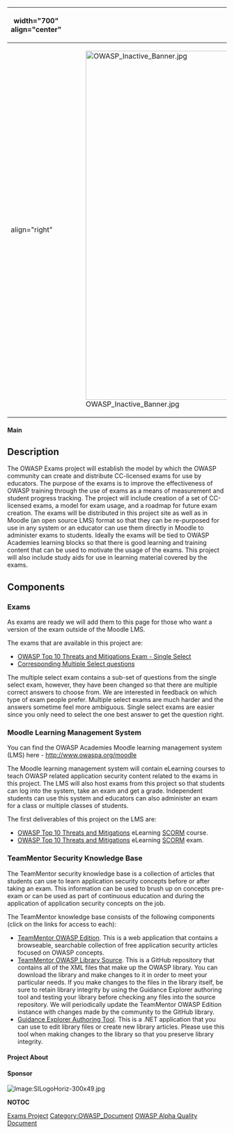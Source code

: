 <table>
<thead>
<tr class="header">
<th><p>width="700" align="center"</p></th>
<th><p><br />
</p></th>
<th><p>width="500" align="center"</p></th>
<th><p><br />
</p></th>
</tr>
</thead>
<tbody>
<tr class="odd">
<td><p>align="right"</p></td>
<td><figure>
<img src="OWASP_Inactive_Banner.jpg" title="OWASP_Inactive_Banner.jpg" alt="OWASP_Inactive_Banner.jpg" width="800" /><figcaption>OWASP_Inactive_Banner.jpg</figcaption>
</figure></td>
<td><p>align="right"</p></td>
<td></td>
</tr>
</tbody>
</table>

#### Main

## Description

The OWASP Exams project will establish the model by which the OWASP
community can create and distribute CC-licensed exams for use by
educators. The purpose of the exams is to improve the effectiveness of
OWASP training through the use of exams as a means of measurement and
student progress tracking. The project will include creation of a set of
CC-licensed exams, a model for exam usage, and a roadmap for future exam
creation. The exams will be distributed in this project site as well as
in Moodle (an open source LMS) format so that they can be re-purposed
for use in any system or an educator can use them directly in Moodle to
administer exams to students. Ideally the exams will be tied to OWASP
Academies learning blocks so that there is good learning and training
content that can be used to motivate the usage of the exams. This
project will also include study aids for use in learning material
covered by the exams.

## Components

### Exams

As exams are ready we will add them to this page for those who want a
version of the exam outside of the Moodle LMS.

The exams that are available in this project are:

  - [OWASP Top 10 Threats and Mitigations Exam - Single
    Select](OWASP_Top_10_Threats_and_Mitigations_Exam_-_Single_Select "wikilink")
  - [Corresponding Multiple Select
    questions](OWASP_Top_10_Threats_and_Mitigations_Exam_-_Multiple_Select "wikilink")

The multiple select exam contains a sub-set of questions from the single
select exam, however, they have been changed so that there are multiple
correct answers to choose from. We are interested in feedback on which
type of exam people prefer. Multiple select exams are much harder and
the answers sometime feel more ambiguous. Single select exams are easier
since you only need to select the one best answer to get the question
right.

### Moodle Learning Management System

You can find the OWASP Academies Moodle learning management system (LMS)
here - <http://www.owaspa.org/moodle>

The Moodle learning management system will contain eLearning courses to
teach OWASP related application security content related to the exams in
this project. The LMS will also host exams from this project so that
students can log into the system, take an exam and get a grade.
Independent students can use this system and educators can also
administer an exam for a class or multiple classes of students.

The first deliverables of this project on the LMS are:

  - [OWASP Top 10 Threats and
    Mitigations](http://www.owaspa.org/moodle/) eLearning
    [SCORM](http://en.wikipedia.org/wiki/Sharable_Content_Object_Reference_Model)
    course.
  - [OWASP Top 10 Threats and
    Mitigations](http://www.owaspa.org/moodle/) eLearning
    [SCORM](http://en.wikipedia.org/wiki/Sharable_Content_Object_Reference_Model)
    exam.

### TeamMentor Security Knowledge Base

The TeamMentor security knowledge base is a collection of articles that
students can use to learn application security concepts before or after
taking an exam. This information can be used to brush up on concepts
pre-exam or can be used as part of continuous education and during the
application of application security concepts on the job.

The TeamMentor knowledge base consists of the following components
(click on the links for access to each):

  - [TeamMentor OWASP Edition](http://owasp.securityinnovation.com).
    This is a web application that contains a browseable, searchable
    collection of free application security articles focused on OWASP
    concepts.
  - [TeamMentor OWASP Library
    Source](https://github.com/SecurityInnovation/OWASP-TeamMentor-Library).
    This is a GitHub repository that contains all of the XML files that
    make up the OWASP library. You can download the library and make
    changes to it in order to meet your particular needs. If you make
    changes to the files in the library itself, be sure to retain
    library integrity by using the Guidance Explorer authoring tool and
    testing your library before checking any files into the source
    repository. We will periodically update the TeamMentor OWASP Edition
    instance with changes made by the community to the GitHub library.
  - [Guidance Explorer Authoring
    Tool](http://guidanceexplorer.codeplex.com/). This is a .NET
    application that you can use to edit library files or create new
    library articles. Please use this tool when making changes to the
    library so that you preserve library integrity.

#### Project About

#### Sponsor

![Image:SILogoHoriz-300x49.jpg](SILogoHoriz-300x49.jpg
"Image:SILogoHoriz-300x49.jpg")

__NOTOC__ <headertabs />

[Exams Project](Category:OWASP_Project "wikilink")
[Category:OWASP_Document](Category:OWASP_Document "wikilink") [OWASP
Alpha Quality
Document](Category:OWASP_Alpha_Quality_Document "wikilink")